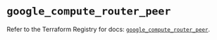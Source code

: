 # `google_compute_router_peer`

Refer to the Terraform Registry for docs: [`google_compute_router_peer`](https://registry.terraform.io/providers/hashicorp/google/6.9.0/docs/resources/compute_router_peer).
